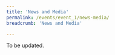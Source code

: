 ```yaml
---
title: 'News and Media'
permalink: /events/event_1/news-media/
breadcrumb: 'News and Media'

---
```



To be updated. 
